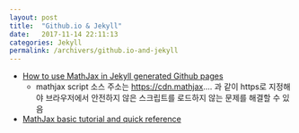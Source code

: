 ```yaml
---
layout: post
title:  "Github.io & Jekyll"
date:   2017-11-14 22:11:13
categories: Jekyll
permalink: /archivers/github.io-and-jekyll
---
```


* [How to use MathJax in Jekyll generated Github pages](https://haixing-hu.github.io/programming/2013/09/20/how-to-use-mathjax-in-jekyll-generated-github-pages/)
  - mathjax script 소스 주소는 https://cdn.mathjax.... 과 같이 https로 지정해야 브라우저에서 안전하지 않은 스크립트를 로드하지 않는 문제를 해결할 수 있음
* [MathJax basic tutorial and quick reference](https://math.meta.stackexchange.com/questions/5020/mathjax-basic-tutorial-and-quick-reference)
